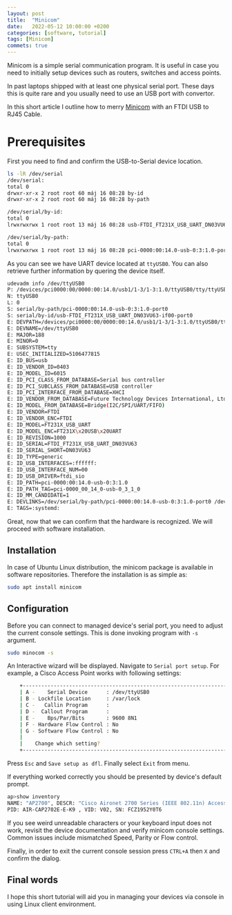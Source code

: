 ```yaml
---
layout: post
title:  "Minicom"
date:   2022-05-12 10:00:00 +0200
categories: [software, tutorial]
tags: [Minicom]
commets: true
---
```

Minicom is a simple serial communication program. It is useful in case you need to initially setup devices such as routers, switches and access points.

In past laptops shipped with at least one physical serial port. These days this is quite rare and you usually need to use an USB port with convertor.

In this short article I outline how to merry [Minicom][Minicom-docs] with an FTDI USB to RJ45 Cable.


# Prerequisites
First you need to find and confirm the USB-to-Serial device location.

```bash
ls -lR /dev/serial
/dev/serial:
total 0
drwxr-xr-x 2 root root 60 máj 16 08:28 by-id
drwxr-xr-x 2 root root 60 máj 16 08:28 by-path

/dev/serial/by-id:
total 0
lrwxrwxrwx 1 root root 13 máj 16 08:28 usb-FTDI_FT231X_USB_UART_DN03VU63-if00-port0 -> ../../ttyUSB0

/dev/serial/by-path:
total 0
lrwxrwxrwx 1 root root 13 máj 16 08:28 pci-0000:00:14.0-usb-0:3:1.0-port0 -> ../../ttyUSB0
```

As you can see we have UART device located at `ttyUSB0`. You can also retrieve further information by quering the device itself.

```bash
udevadm info /dev/ttyUSB0
P: /devices/pci0000:00/0000:00:14.0/usb1/1-3/1-3:1.0/ttyUSB0/tty/ttyUSB0
N: ttyUSB0
L: 0
S: serial/by-path/pci-0000:00:14.0-usb-0:3:1.0-port0
S: serial/by-id/usb-FTDI_FT231X_USB_UART_DN03VU63-if00-port0
E: DEVPATH=/devices/pci0000:00/0000:00:14.0/usb1/1-3/1-3:1.0/ttyUSB0/tty/ttyUSB0
E: DEVNAME=/dev/ttyUSB0
E: MAJOR=188
E: MINOR=0
E: SUBSYSTEM=tty
E: USEC_INITIALIZED=5106477815
E: ID_BUS=usb
E: ID_VENDOR_ID=0403
E: ID_MODEL_ID=6015
E: ID_PCI_CLASS_FROM_DATABASE=Serial bus controller
E: ID_PCI_SUBCLASS_FROM_DATABASE=USB controller
E: ID_PCI_INTERFACE_FROM_DATABASE=XHCI
E: ID_VENDOR_FROM_DATABASE=Future Technology Devices International, Ltd
E: ID_MODEL_FROM_DATABASE=Bridge(I2C/SPI/UART/FIFO)
E: ID_VENDOR=FTDI
E: ID_VENDOR_ENC=FTDI
E: ID_MODEL=FT231X_USB_UART
E: ID_MODEL_ENC=FT231X\x20USB\x20UART
E: ID_REVISION=1000
E: ID_SERIAL=FTDI_FT231X_USB_UART_DN03VU63
E: ID_SERIAL_SHORT=DN03VU63
E: ID_TYPE=generic
E: ID_USB_INTERFACES=:ffffff:
E: ID_USB_INTERFACE_NUM=00
E: ID_USB_DRIVER=ftdi_sio
E: ID_PATH=pci-0000:00:14.0-usb-0:3:1.0
E: ID_PATH_TAG=pci-0000_00_14_0-usb-0_3_1_0
E: ID_MM_CANDIDATE=1
E: DEVLINKS=/dev/serial/by-path/pci-0000:00:14.0-usb-0:3:1.0-port0 /dev/serial/by-id/usb-FTDI_FT231X_USB_UART_DN03VU63-if00-port0
E: TAGS=:systemd:
```

Great, now that we can confirm that the hardware is recognized. We will proceed with software installation.


## Installation

In case of Ubuntu Linux distribution, the minicom package is available in software repositories. Therefore the installation is as simple as:

```bash
sudo apt install minicom
```


## Configuration

Before you can connect to managed device's serial port, you need to adjust the current console settings. This is done invoking program with `-s` argument.

```bash
sudo minocom -s
```

An Interactive wizard will be displayed. Navigate to `Serial port setup`. For example, a Cisco Access Point works with following settings:

```bash
    +-----------------------------------------------------------------------+
    | A -    Serial Device      : /dev/ttyUSB0                              |
    | B - Lockfile Location     : /var/lock                                 |
    | C -   Callin Program      :                                           |
    | D -  Callout Program      :                                           |
    | E -    Bps/Par/Bits       : 9600 8N1                                  |
    | F - Hardware Flow Control : No                                        |
    | G - Software Flow Control : No                                        |
    |                                                                       |
    |    Change which setting?                                              |
    +-----------------------------------------------------------------------+
```

Press `Esc` and `Save setup as dfl`. Finally select `Exit` from menu.

If everything worked correctly you should be presented by device's default prompt.

```bash
ap>show inventory
NAME: "AP2700", DESCR: "Cisco Aironet 2700 Series (IEEE 802.11n) Access Point"
PID: AIR-CAP2702E-E-K9 , VID: V02, SN: FCZ1952Y0T6
```

If you see weird unreadable characters or your keyboard input does not work, revisit the device documentation and verify minicom console settings. Common issues include mismatched Speed, Parity or Flow control.


Finally, in order to exit the current console session press `CTRL+A` then `X` and confirm the dialog.

## Final words

I hope this short tutorial will aid you in managing your devices via console in using Linux client environment.

[Minicom-docs]: https://help.ubuntu.com/community/Minicom